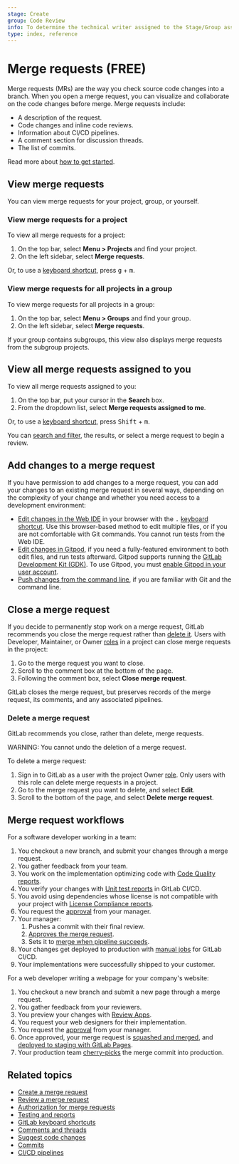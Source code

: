 ```yaml
---
stage: Create
group: Code Review
info: To determine the technical writer assigned to the Stage/Group associated with this page, see https://about.gitlab.com/handbook/engineering/ux/technical-writing/#assignments
type: index, reference
---
```


# Merge requests **(FREE)**

Merge requests (MRs) are the way you check source code changes into a branch.
When you open a merge request, you can visualize and collaborate on the code changes before merge.
Merge requests include:

- A description of the request.
- Code changes and inline code reviews.
- Information about CI/CD pipelines.
- A comment section for discussion threads.
- The list of commits.

Read more about [how to get started](getting_started.md).

## View merge requests

You can view merge requests for your project, group, or yourself.

### View merge requests for a project

To view all merge requests for a project:

1. On the top bar, select **Menu > Projects** and find your project.
1. On the left sidebar, select **Merge requests**.

Or, to use a [keyboard shortcut](../../shortcuts.md), press <kbd>g</kbd> + <kbd>m</kbd>.

### View merge requests for all projects in a group

To view merge requests for all projects in a group:

1. On the top bar, select **Menu > Groups** and find your group.
1. On the left sidebar, select **Merge requests**.

If your group contains subgroups, this view also displays merge requests from the subgroup projects.

## View all merge requests assigned to you

To view all merge requests assigned to you:

1. On the top bar, put your cursor in the **Search** box.
1. From the dropdown list, select **Merge requests assigned to me**.

Or, to use a [keyboard shortcut](../../shortcuts.md), press <kbd>Shift</kbd> + <kbd>m</kbd>.

You can [search and filter](../../search/index.md#filter-issue-and-merge-request-lists),
the results, or select a merge request to begin a review.

## Add changes to a merge request

If you have permission to add changes to a merge request, you can add your changes
to an existing merge request in several ways, depending on the complexity of your
change and whether you need access to a development environment:

- [Edit changes in the Web IDE](../web_ide/index.md) in your browser with the
  <kbd>.</kbd> [keyboard shortcut](../../shortcuts.md). Use this
  browser-based method to edit multiple files, or if you are not comfortable with Git commands.
  You cannot run tests from the Web IDE.
- [Edit changes in Gitpod](../../../integration/gitpod.md#launch-gitpod-in-gitlab), if you
  need a fully-featured environment to both edit files, and run tests afterward. Gitpod
  supports running the [GitLab Development Kit (GDK)](https://gitlab.com/gitlab-org/gitlab-development-kit).
  To use Gitpod, you must [enable Gitpod in your user account](../../../integration/gitpod.md#enable-gitpod-in-your-user-settings).
- [Push changes from the command line](../../../gitlab-basics/start-using-git.md), if you are
  familiar with Git and the command line.

## Close a merge request

If you decide to permanently stop work on a merge request,
GitLab recommends you close the merge request rather than
[delete it](#delete-a-merge-request). Users with
Developer, Maintainer, or Owner [roles](../../permissions.md) in a project
can close merge requests in the project:

1. Go to the merge request you want to close.
1. Scroll to the comment box at the bottom of the page.
1. Following the comment box, select **Close merge request**.

GitLab closes the merge request, but preserves records of the merge request,
its comments, and any associated pipelines.

### Delete a merge request

GitLab recommends you close, rather than delete, merge requests.

WARNING:
You cannot undo the deletion of a merge request.

To delete a merge request:

1. Sign in to GitLab as a user with the project Owner [role](../../permissions.md).
   Only users with this role can delete merge requests in a project.
1. Go to the merge request you want to delete, and select **Edit**.
1. Scroll to the bottom of the page, and select **Delete merge request**.

## Merge request workflows

For a software developer working in a team:

1. You checkout a new branch, and submit your changes through a merge request.
1. You gather feedback from your team.
1. You work on the implementation optimizing code with [Code Quality reports](code_quality.md).
1. You verify your changes with [Unit test reports](../../../ci/unit_test_reports.md) in GitLab CI/CD.
1. You avoid using dependencies whose license is not compatible with your project with [License Compliance reports](../../compliance/license_compliance/index.md).
1. You request the [approval](approvals/index.md) from your manager.
1. Your manager:
   1. Pushes a commit with their final review.
   1. [Approves the merge request](approvals/index.md).
   1. Sets it to [merge when pipeline succeeds](merge_when_pipeline_succeeds.md).
1. Your changes get deployed to production with [manual jobs](../../../ci/jobs/job_control.md#create-a-job-that-must-be-run-manually) for GitLab CI/CD.
1. Your implementations were successfully shipped to your customer.

For a web developer writing a webpage for your company's website:

1. You checkout a new branch and submit a new page through a merge request.
1. You gather feedback from your reviewers.
1. You preview your changes with [Review Apps](../../../ci/review_apps/index.md).
1. You request your web designers for their implementation.
1. You request the [approval](approvals/index.md) from your manager.
1. Once approved, your merge request is [squashed and merged](squash_and_merge.md), and [deployed to staging with GitLab Pages](https://about.gitlab.com/blog/2021/02/05/ci-deployment-and-environments/).
1. Your production team [cherry-picks](cherry_pick_changes.md) the merge commit into production.

## Related topics

- [Create a merge request](creating_merge_requests.md)
- [Review a merge request](reviews/index.md)
- [Authorization for merge requests](authorization_for_merge_requests.md)
- [Testing and reports](testing_and_reports_in_merge_requests.md)
- [GitLab keyboard shortcuts](../../shortcuts.md)
- [Comments and threads](../../discussions/index.md)
- [Suggest code changes](reviews/suggestions.md)
- [Commits](commits.md)
- [CI/CD pipelines](../../../ci/index.md)
